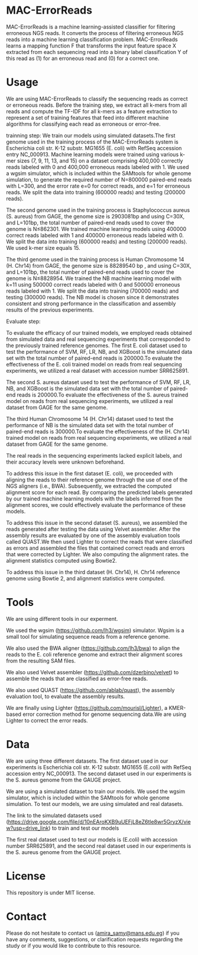 # MAC-ErrorReads
MAC-ErrorReads is a machine learning-assisted classifier for filtering erroneous NGS reads. It converts the process of filtering erroneous NGS reads into a machine learning classification problem. MAC-ErrorReads learns a mapping function F that transforms the input feature space X extracted from each sequencing read into a binary label classification Y of this read as (1) for an erroneous read and (0) for a correct one.

# Usage
We are using MAC-ErrorReads to classify the sequencing reads as correct or erroneous reads. Before the training step, we extract all k-mers from all reads and compute the TF-IDF for all k-mers as a feature extraction to represent a set of training features that feed into different machine algorithms for classifying each read as erroneous or error-free.

trainning step:
We train our models using simulated datasets.The first genome used in the training process of the MAC-ErrorReads system is Escherichia coli str. K-12 substr. MG1655 (E. coli) with RefSeq accession entry NC_000913. Machine learning models were trained using various k-mer sizes (7, 9, 11, 13, and 15) on a dataset comprising 400,000 correctly reads labeled with 0 and 400,000 erroneous reads labeled with 1. We used a wgsim simulator, which is included within the SAMtools for whole genome simulation, to generate the required number of N=800000 paired-end reads with L=300, and the error rate e=0 for correct reads, and e=1 for erroneous reads. We split the data into training (600000 reads) and testing (200000 reads).

The second genome used in the training process is Staphylococcus aureus (S. aureus) from GAGE, the genome size is 2903081bp and using C=30X, and L=101bp, the total number of paired-end reads used to cover the genome is N≤862301. We trained machine learning models using 400000 correct reads labeled with 1 and 400000 erroneous reads labeled with 0. We split the data into training (600000 reads) and testing (200000 reads). We used k-mer size equals 15.

The third genome used in the training process is Human Chromosome 14 (H. Chr14) from GAGE, the genome size is 88289540 bp , and using C=30X, and L=101bp, the total number of paired-end reads used to cover the genome is N≤8828954. We trained the NB machine learning model with k=11 using 500000 correct reads labeled with 0 and 500000 erroneous reads labeled with 1. We split the data into training (700000 reads) and testing (300000 reads). The NB model is chosen since it demonstrates consistent and strong performance in the classification and assembly results of the previous experiments.

Evaluate step:

To evaluate the efficacy of our trained models, we employed reads obtained from simulated data and real sequencing experiments that corresponded to the previously trained reference genomes.
The first E. coli dataset used to test the performance of SVM, RF, LR, NB, and XGBoost is the simulated data set with the total number of paired-end reads is 200000.To evaluate the effectiveness of the E. coli trained model on reads from real sequencing experiments, we utilized a real dataset with accession number SRR625891. 

The second  S. aureus dataset used to test the performance of SVM, RF, LR, NB, and XGBoost is the simulated data set with the total number of paired-end reads is 200000.To evaluate the effectiveness of the S. aureus trained model on reads from real sequencing experiments, we utilized a real dataset from GAGE for the same genome. 

The third  Human Chromosome 14 (H. Chr14) dataset used to test the performance of  NB  is the simulated data set with the total number of paired-end reads is 300000.To evaluate the effectiveness of the (H. Chr14) trained model on reads from real sequencing experiments, we utilized a real dataset from GAGE for the same genome. 

The real reads in the sequencing experiments lacked explicit labels, and their accuracy levels were unknown beforehand.

To address this issue in the first dataset (E. coli), we proceeded with aligning the reads to their reference genome through the use of one of the NGS aligners (i.e., BWA). Subsequently, we extracted the computed alignment score for each read. By comparing the predicted labels generated by our trained machine learning models with the labels inferred from the alignment scores, we could effectively evaluate the performance of these models.

To address this issue in the second dataset (S. aureus), we assembled the reads generated after testing the data using Velvet assembler. After the assembly results are evaluated by one of the assembly evaluation tools called QUAST.We then used Lighter to correct the reads that were classified as errors and assembled the files that contained correct reads and errors that were corrected by Lighter.
We also computing the alignment rates. the alignment statistics computed using Bowtie2.

To address this issue in the third dataset (H. Chr14), H. Chr14 reference genome using Bowtie 2, and alignment statistics were computed. 
# Tools
We are using different tools in our experment.

We used the wgsim (https://github.com/lh3/wgsim) simulator. Wgsim is a small tool for simulating sequence reads from a reference genome.

We also used the BWA aligner (https://github.com/lh3/bwa) to align the reads to the E. coli reference genome and extract their alignment scores from the resulting SAM files.

We also used Velvet assembler (https://github.com/dzerbino/velvet) to assemble the reads that are classified as error-free reads.

We also used QUAST (https://github.com/ablab/quast), the assembly evaluation tool, to evaluate the assembly results.

We are finally using Lighter (https://github.com/mourisl/Lighter), a KMER-based error correction method for genome sequencing data.We are using Lighter to correct the error reads.



# Data
We are using three different datasets. The first dataset used in our experiments is Escherichia coli str. K-12 substr. MG1655 (E.coli) with RefSeq accession entry NC_000913. The second dataset used in our experiments is the S. aureus genome from the GAUGE project.

We are using a simulated dataset to train our models. We used the wgsim simulator, which is included within the SAMtools for whole genome simulation.
To test our models, we are using simulated and real datasets.

The link to the simulated datasets used (https://drive.google.com/file/d/10nEAroKXB9uUEFjL8eZ6tle8wr5GryzX/view?usp=drive_link) to train and test our models

The first real dataset used to test our models is (E.coli) with accession number SRR625891, and the second real dataset used in our experiments is the S. aureus genome from the GAUGE project.

# License
This repository is under MIT license.

# Contact
Please do not hesitate to contact us (amira_samy@mans.edu.eg) if you have any comments, suggestions, or clarification requests regarding the study or if you would like to contribute to this resource.





